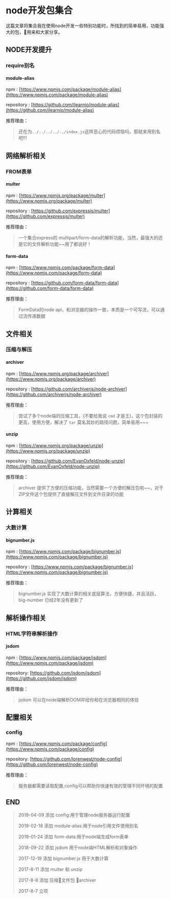 # node开发包集合

这篇文章将集合我在使用node开发一些特别功能时，所找到的简单易用，功能强大的包，用来和大家分享。

## NODE开发提升

### require别名

#### module-alias

npm : [https://www.npmjs.com/package/module-alias](https://www.npmjs.com/package/module-alias)

repository : [https://github.com/ilearnio/module-alias](https://github.com/ilearnio/module-alias)

推荐理由：

>   还在为`../../../../../index.js`这样恶心的代码烦恼吗，那就来用别名吧!!!

## 网络解析相关

### FROM表单

####  multer

npm : [https://www.npmjs.org/package/multer](https://www.npmjs.org/package/multer)

repository : [https://github.com/expressjs/multer](https://github.com/expressjs/multer)

推荐理由：

>   一个集合express的 multipart/form-data的解析功能，当然，最强大的还是它的文件解析功能~~用了都说好！

####  form-data

npm : [https://www.npmjs.com/package/form-data](https://www.npmjs.com/package/form-data)

repository : [https://github.com/form-data/form-data](https://github.com/form-data/form-data)

推荐理由：

>   FormData的node api，和浏览器的操作一致，本质是一个可写流，可以通过流传递数据

## 文件相关

### 压缩与解压

####  archiver

npm : [https://www.npmjs.org/package/archiver](https://www.npmjs.org/package/archiver)

repository : [https://github.com/archiverjs/node-archiver](https://github.com/archiverjs/node-archiver)

推荐理由：

>   尝试了多个node端的压缩工具，(不要给我说 `cmd` 才是王)，这个包封装的更高，使用方便，解决了 `tar` 莫名其妙的路径问题，简单易用~~~

####  unzip

npm : [https://www.npmjs.org/package/unzip](https://www.npmjs.org/package/unzip)

repository : [https://github.com/EvanOxfeld/node-unzip](https://github.com/EvanOxfeld/node-unzip)

推荐理由：

>   archiver 提供了方便的压缩功能，当然需要一个方便的解压包啦~~，对于ZIP文件这个包提供了直接解压文件到文件目录的功能

## 计算相关

### 大数计算

#### bignumber.js

npm : [https://www.npmjs.com/package/bignumber.js](https://www.npmjs.com/package/bignumber.js)

repository : [https://www.npmjs.com/package/bignumber.js](https://www.npmjs.com/package/bignumber.js)

推荐理由：

>   bignumber.js 实现了大数计算的相关底层算法，方便快捷，并且活跃，big-number 已经2年没有更新了

## 解析操作相关

### HTML字符串解析操作

#### jsdom

npm : [https://www.npmjs.com/package/jsdom](https://www.npmjs.com/package/jsdom)

repository: [https://github.com/jsdom/jsdom](https://github.com/jsdom/jsdom)

推荐理由：

>   jsdom 可以在node端解析DOM并给你和在浏览器相同的体验

## 配置相关

### config

npm : [https://www.npmjs.com/package/config](https://www.npmjs.com/package/config)

repository: [https://github.com/lorenwest/node-config](https://github.com/lorenwest/node-config)

推荐理由：

>   服务器都需要读取配置,config可以帮助你快速有效的管理不同环境的配置

## END

>   2019-04-09    添加 config:用于管理node服务器运行配置
> 
>   2019-02-18    添加 module-alias:用于node引用文件使用别名
> 
>   2019-01-24    添加 form-data:用于node端生成form表单
> 
>   2018-09-22    添加 jsdom 用于node端HTML解析和对象操作
> 
>   2017-12-19    添加 bignumber.js 用于大数计算
>
>   2017-8-11    添加 multer 和 unzip
>
>   2017-8-8    添加 压缩文件包  archiver
>
>   2017-8-7    立项